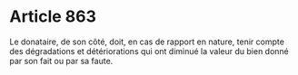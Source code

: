 # Article 863

Le donataire, de son côté, doit, en cas de rapport en nature, tenir compte des dégradations et détériorations qui ont diminué la valeur du bien donné par son fait ou par sa faute.